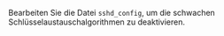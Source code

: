 Bearbeiten Sie die Datei `sshd_config`, um die schwachen Schlüsselaustauschalgorithmen zu deaktivieren.